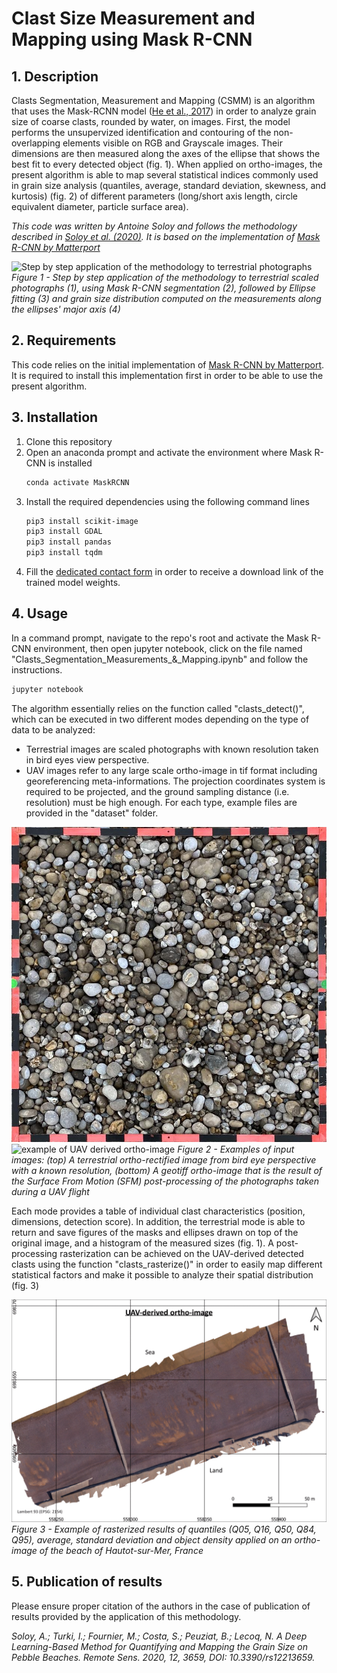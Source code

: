 # Clast Size Measurement and Mapping using Mask R-CNN

## 1. Description
Clasts Segmentation, Measurement and Mapping (CSMM) is an algorithm that uses the Mask-RCNN model ([He et al., 2017](https://openaccess.thecvf.com/content_iccv_2017/html/He_Mask_R-CNN_ICCV_2017_paper.html)) in order to analyze grain size of coarse clasts, rounded by water, on images. First, the model performs the unsupervized identification and contouring of the non-overlapping elements visible on RGB and Grayscale images. Their dimensions are then measured along the axes of the ellipse that shows the best fit to every detected object (fig. 1). When applied on ortho-images, the present algorithm is able to map several statistical indices commonly used in grain size analysis (quantiles, average, standard deviation, skewness, and kurtosis) (fig. 2) of different parameters (long/short axis length, circle equivalent diameter, particle surface area).

*This code was written by Antoine Soloy and follows the methodology described in [Soloy et al. (2020)](https://www.mdpi.com/2072-4292/12/21/3659). It is based on the implementation of [Mask R-CNN by Matterport](https://github.com/matterport/Mask_RCNN)*

![Step by step application of the methodology to terrestrial photographs](figures/terrestrial_processing_example.gif)
*Figure 1 - Step by step application of the methodology to terrestrial scaled photographs (1), using Mask R-CNN segmentation (2), followed by Ellipse fitting (3) and grain size distribution computed on the measurements along the ellipses' major axis (4)*

## 2. Requirements

This code relies on the initial implementation of [Mask R-CNN by Matterport](https://github.com/matterport/Mask_RCNN). It is required to install this implementation first in order to be able to use the present algorithm.

## 3. Installation

1. Clone this repository
2. Open an anaconda prompt and activate the environment where Mask R-CNN is installed
   ```bash 
   conda activate MaskRCNN 
   ```
3. Install the required dependencies using the following command lines
   ```bash 
   pip3 install scikit-image
   pip3 install GDAL
   pip3 install pandas
   pip3 install tqdm
   ```
4. Fill the [dedicated contact form](https://forms.gle/jpVWhQzEFuQvHuQE6) in order to receive a download link of the trained model weights.

## 4. Usage

In a command prompt, navigate to the repo's root and activate the Mask R-CNN environment, then open jupyter notebook, click on the file named "Clasts_Segmentation_Measurements_&_Mapping.ipynb" and follow the instructions.
```bash 
jupyter notebook
```
The algorithm essentially relies on the function called "clasts_detect()", which can be executed in two different modes depending on the type of data to be analyzed:
- Terrestrial images are scaled photographs with known resolution taken in bird eyes view perspective.
- UAV images refer to any large scale ortho-image in tif format including georeferencing meta-informations. The projection coordinates system is required to be projected, and the ground sampling distance (i.e. resolution) must be high enough. 
For each type, example files are provided in the "dataset" folder.

![example of terrestrial photograph](figures/terrestrial_example.jpg) ![example of UAV derived ortho-image](figures/UAV_example.png)
*Figure 2 - Examples of input images: (top) A terrestrial ortho-rectified image from bird eye perspective with a known resolution, (bottom) A geotiff ortho-image that is the result of the Surface From Motion (SFM) post-processing of the photographs taken during a UAV flight*

Each mode provides a table of individual clast characteristics (position, dimensions, detection score). In addition, the terrestrial mode is able to return and save figures of the masks and ellipses drawn on top of the original image, and a histogram of the measured sizes (fig. 1).
A post-processing rasterization can be achieved on the UAV-derived detected clasts using the function "clasts_rasterize()" in order to easily map different statistical factors and make it possible to analyze their spatial distribution (fig. 3)

![example of rasterized results](figures/uav_results_example.gif)
*Figure 3 - Example of rasterized results of quantiles (Q05, Q16, Q50, Q84, Q95), average, standard deviation and object density applied on an ortho-image of the beach of Hautot-sur-Mer, France*

## 5. Publication of results
Please ensure proper citation of the authors in the case of publication of results provided by the application of this methodology.

*Soloy, A.; Turki, I.; Fournier, M.; Costa, S.; Peuziat, B.; Lecoq, N. A Deep Learning-Based Method for Quantifying and Mapping the Grain Size on Pebble Beaches. Remote Sens. 2020, 12, 3659, DOI: 10.3390/rs12213659.*